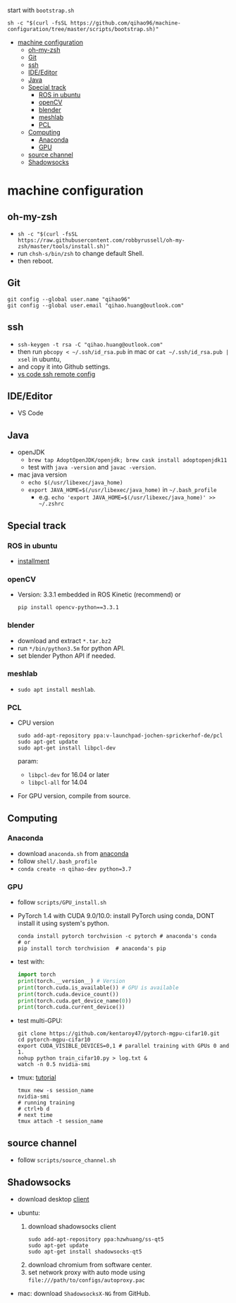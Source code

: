 start with `bootstrap.sh`
```shell
sh -c "$(curl -fsSL https://github.com/qihao96/machine-configuration/tree/master/scripts/bootstrap.sh)"
```
- [machine configuration](#machine-configuration)
  - [oh-my-zsh](#oh-my-zsh)
  - [Git](#git)
  - [ssh](#ssh)
  - [IDE/Editor](#ideeditor)
  - [Java](#java)
  - [Special track](#special-track)
    - [ROS in ubuntu](#ros-in-ubuntu)
    - [openCV](#opencv)
    - [blender](#blender)
    - [meshlab](#meshlab)
    - [PCL](#pcl)
  - [Computing](#computing)
    - [Anaconda](#anaconda)
    - [GPU](#gpu)
  - [source channel](#source-channel)
  - [Shadowsocks](#shadowsocks)

# machine configuration

## oh-my-zsh
- `sh -c "$(curl -fsSL https://raw.githubusercontent.com/robbyrussell/oh-my-zsh/master/tools/install.sh)"`
- run `chsh-s/bin/zsh` to change default Shell. 
- then reboot.
  
## Git
  ```shell
  git config --global user.name "qihao96"
  git config --global user.email "qihao.huang@outlook.com"
  ```

## ssh
- `ssh-keygen -t rsa -C "qihao.huang@outlook.com"`
- then run `pbcopy < ~/.ssh/id_rsa.pub` in mac or `cat ~/.ssh/id_rsa.pub | xsel` in ubuntu,
- and copy it into Github settings.
- [vs code ssh remote config](./configs/.ssh_gpufarm_config)

## IDE/Editor 
- VS Code

## Java
- openJDK
    * `brew tap AdoptOpenJDK/openjdk; brew cask install adoptopenjdk11`
    * test with `java -version` and `javac -version`.
- mac java version
    * `echo $(/usr/libexec/java_home)`
    * `export JAVA_HOME=$(/usr/libexec/java_home)` in `~/.bash_profile`
      * e.g. `echo 'export JAVA_HOME=$(/usr/libexec/java_home)' >> ~/.zshrc`

## Special track
### ROS in ubuntu
- [installment](http://wiki.ros.org/kinetic/Installation/Ubuntu)

### openCV
- Version: 3.3.1 embedded in ROS Kinetic (recommend)
  or 
  ``` shell
  pip install opencv-python==3.3.1
  ```

### blender
- download and extract ```*.tar.bz2```
- run `*/bin/python3.5m` for python API.
- set blender Python API if needed.

### meshlab
- `sudo apt install meshlab`.

### PCL
- CPU version
  ```shell
  sudo add-apt-repository ppa:v-launchpad-jochen-sprickerhof-de/pcl
  sudo apt-get update
  sudo apt-get install libpcl-dev
  ```

  param: 
  - `libpcl-dev` for 16.04 or later 
  - `libpcl-all` for 14.04

- For GPU version, compile from source.

## Computing
### Anaconda
-  download `anaconda.sh` from [anaconda](https://www.anaconda.com/distribution/)
-  follow `shell/.bash_profile`
-  `conda create -n qihao-dev python=3.7`

### GPU
- follow `scripts/GPU_install.sh`
- PyTorch 1.4 with CUDA 9.0/10.0: 
  install PyTorch using conda, DONT install it using system's python.
  ```shell
  conda install pytorch torchvision -c pytorch # anaconda's conda
  # or
  pip install torch torchvision  # anaconda's pip
  ```
- test with:
  ```python
  import torch
  print(torch.__version__) # Version
  print(torch.cuda.is_available()) # GPU is available
  print(torch.cuda.device_count())
  print(torch.cuda.get_device_name(0))
  print(torch.cuda.current_device())
  ```
    
- test multi-GPU:
  ```shell
  git clone https://github.com/kentaroy47/pytorch-mgpu-cifar10.git
  cd pytorch-mgpu-cifar10
  export CUDA_VISIBLE_DEVICES=0,1 # parallel training with GPUs 0 and 1.
  nohup python train_cifar10.py > log.txt &
  watch -n 0.5 nvidia-smi
  ```

- tmux:
  [tutorial](http://www.ruanyifeng.com/blog/2019/10/tmux.html)
  ```
  tmux new -s session_name
  nvidia-smi
  # running training
  # ctrl+b d
  # next time
  tmux attach -t session_name
  ```

## source channel
- follow `scripts/source_channel.sh`

## Shadowsocks
- download desktop [client](https://shadowsocks.org/en/download/clients.html)
- ubuntu:
  1. download shadowsocks client
      ```shell
      sudo add-apt-repository ppa:hzwhuang/ss-qt5
      sudo apt-get update
      sudo apt-get install shadowsocks-qt5
      ```
  2. download chromium from software center.
  3. set network proxy with auto mode using `file:///path/to/configs/autoproxy.pac`
   
- mac: download `ShadowsocksX-NG` from GitHub.
